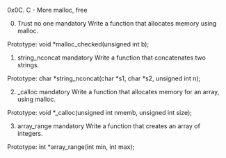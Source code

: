 0x0C. C - More malloc, free

0. Trust no one
mandatory
Write a function that allocates memory using malloc.

Prototype: void *malloc_checked(unsigned int b);

  
1. string_nconcat
mandatory
Write a function that concatenates two strings.

Prototype: char *string_nconcat(char *s1, char *s2, unsigned int n);

  
2. _calloc
mandatory
Write a function that allocates memory for an array, using malloc.

Prototype: void *_calloc(unsigned int nmemb, unsigned int size);

3. array_range
mandatory
Write a function that creates an array of integers.

Prototype: int *array_range(int min, int max);

  
